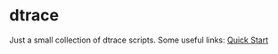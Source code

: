 # dtrace
Just a small collection of dtrace scripts.
Some useful links:
[Quick Start](http://www.tablespace.net/quicksheet/dtrace-quickstart.html)
